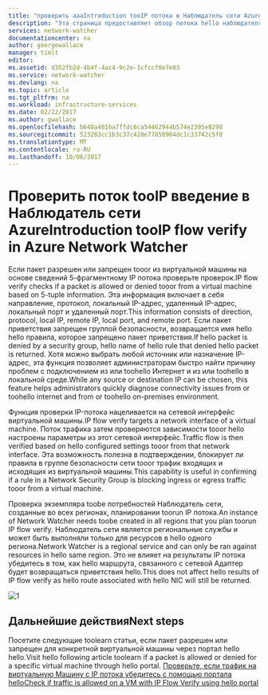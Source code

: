 ```yaml
---
title: "проверить aaaIntroduction tooIP потока в Наблюдатель сети Azure | Документы Microsoft"
description: "Эта страница предоставляет обзор потока hello наблюдателя сетевого IP-адреса, убедитесь в возможности"
services: network-watcher
documentationcenter: na
author: georgewallace
manager: timlt
editor: 
ms.assetid: d352fb2d-4b4f-4ac4-9c2e-1cfccf0e7e03
ms.service: network-watcher
ms.devlang: na
ms.topic: article
ms.tgt_pltfrm: na
ms.workload: infrastructure-services
ms.date: 02/22/2017
ms.author: gwallace
ms.openlocfilehash: b648a4816a7ffdc6ca54462944b574e2395e8298
ms.sourcegitcommit: 523283cc1b3c37c428e77850964dc1c33742c5f0
ms.translationtype: MT
ms.contentlocale: ru-RU
ms.lasthandoff: 10/06/2017
---
```

# <a name="introduction-tooip-flow-verify-in-azure-network-watcher"></a><span data-ttu-id="db06d-103">Проверить поток tooIP введение в Наблюдатель сети Azure</span><span class="sxs-lookup"><span data-stu-id="db06d-103">Introduction tooIP flow verify in Azure Network Watcher</span></span>

<span data-ttu-id="db06d-104">Если пакет разрешен или запрещен tooor из виртуальной машины на основе сведений 5-фрагментному IP потока проверьте проверок.</span><span class="sxs-lookup"><span data-stu-id="db06d-104">IP flow verify checks if a packet is allowed or denied tooor from a virtual machine based on 5-tuple information.</span></span> <span data-ttu-id="db06d-105">Эта информация включает в себя направление, протокол, локальный IP-адрес, удаленный IP-адрес, локальный порт и удаленный порт.</span><span class="sxs-lookup"><span data-stu-id="db06d-105">This information consists of direction, protocol, local IP, remote IP, local port, and remote port.</span></span> <span data-ttu-id="db06d-106">Если пакет приветствия запрещен группой безопасности, возвращается имя hello hello правила, которое запрещено пакет приветствия.</span><span class="sxs-lookup"><span data-stu-id="db06d-106">If hello packet is denied by a security group, hello name of hello rule that denied hello packet is returned.</span></span> <span data-ttu-id="db06d-107">Хотя можно выбрать любой источник или назначение IP-адрес, эта функция позволяет администраторам быстро найти причину проблем с подключением из или toohello Интернет и из или toohello в локальной среде.</span><span class="sxs-lookup"><span data-stu-id="db06d-107">While any source or destination IP can be chosen, this feature helps administrators quickly diagnose connectivity issues from or toohello internet and from or toohello on-premises environment.</span></span>

<span data-ttu-id="db06d-108">Функция проверки IP-потока нацеливается на сетевой интерфейс виртуальной машины.</span><span class="sxs-lookup"><span data-stu-id="db06d-108">IP flow verify targets a network interface of a virtual machine.</span></span> <span data-ttu-id="db06d-109">Поток трафика затем проверяются зависимости tooor hello настроены параметры из этот сетевой интерфейс.</span><span class="sxs-lookup"><span data-stu-id="db06d-109">Traffic flow is then verified based on hello configured settings tooor from that network interface.</span></span> <span data-ttu-id="db06d-110">Эта возможность полезна в подтверждении, блокирует ли правила в группе безопасности сети tooor трафик входящих и исходящих из виртуальной машины.</span><span class="sxs-lookup"><span data-stu-id="db06d-110">This capability is useful in confirming if a rule in a Network Security Group is blocking ingress or egress traffic tooor from a virtual machine.</span></span>

<span data-ttu-id="db06d-111">Проверка экземпляра toobe потребностей Наблюдатель сети, созданные во всех регионах, планировании toorun IP потока.</span><span class="sxs-lookup"><span data-stu-id="db06d-111">An instance of Network Watcher needs toobe created in all regions that you plan toorun IP flow verify.</span></span> <span data-ttu-id="db06d-112">Наблюдатель сети является региональные службы и может быть выполняли только для ресурсов в hello одного региона.</span><span class="sxs-lookup"><span data-stu-id="db06d-112">Network Watcher is a regional service and can only be ran against resources in hello same region.</span></span> <span data-ttu-id="db06d-113">Это не влияет на результаты IP потока убедитесь в том, как hello маршрута, связанного с сетевой Адаптер будет возвращаться приветствия hello.</span><span class="sxs-lookup"><span data-stu-id="db06d-113">This does not affect hello results of IP flow verify as hello route associated with hello NIC will still be returned.</span></span>

![1][1]

## <a name="next-steps"></a><span data-ttu-id="db06d-115">Дальнейшие действия</span><span class="sxs-lookup"><span data-stu-id="db06d-115">Next steps</span></span>

<span data-ttu-id="db06d-116">Посетите следующие toolearn статьи, если пакет разрешен или запрещен для конкретной виртуальной машины через портал hello hello.</span><span class="sxs-lookup"><span data-stu-id="db06d-116">Visit hello following article toolearn if a packet is allowed or denied for a specific virtual machine through hello portal.</span></span> [<span data-ttu-id="db06d-117">Проверьте, если трафик на виртуальную Машину с IP потока убедитесь с помощью портала hello</span><span class="sxs-lookup"><span data-stu-id="db06d-117">Check if traffic is allowed on a VM with IP Flow Verify using hello portal</span></span>](network-watcher-check-ip-flow-verify-portal.md)

[1]: ./media/network-watcher-ip-flow-verify-overview/figure1.png












